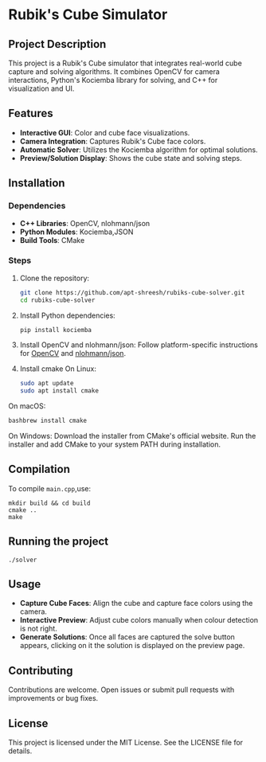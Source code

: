 # Rubik's Cube Simulator

## Project Description
This project is a Rubik's Cube simulator that integrates real-world cube capture and solving algorithms. It combines OpenCV for camera interactions, Python's Kociemba library for solving, and C++ for visualization and UI.

## Features
- **Interactive GUI**: Color and cube face visualizations.
- **Camera Integration**: Captures Rubik's Cube face colors.
- **Automatic Solver**: Utilizes the Kociemba algorithm for optimal solutions.
- **Preview/Solution Display**: Shows the cube state and solving steps.

## Installation

### Dependencies
- **C++ Libraries**: OpenCV, nlohmann/json
- **Python Modules**: Kociemba,JSON
- **Build Tools**: CMake

### Steps
1. Clone the repository:
   ```bash
   git clone https://github.com/apt-shreesh/rubiks-cube-solver.git
   cd rubiks-cube-solver
   ```
   
2. Install Python dependencies:
   ```bash
   pip install kociemba
   ```
   
3. Install OpenCV and nlohmann/json:
   Follow platform-specific instructions for [OpenCV](https://opencv.org/) and [nlohmann/json](https://github.com/nlohmann/json).

4. Install cmake
On Linux:
   ```bash
   sudo apt update
   sudo apt install cmake
   ```
   
On macOS:
   ```bash
   bashbrew install cmake
   ```

On Windows:
  Download the installer from CMake's official website.
  Run the installer and add CMake to your system PATH during installation.

## Compilation
To compile `main.cpp`,use:
  ```
  mkdir build && cd build
  cmake ..
  make
  ```

## Running the project
   ```
   ./solver
   ```

## Usage
- **Capture Cube Faces**: Align the cube and capture face colors using the camera.
- **Interactive Preview**: Adjust cube colors manually when colour detection is not right.
- **Generate Solutions**: Once all faces are captured the solve button appears, clicking on it the solution is displayed on the preview page.

## Contributing
Contributions are welcome. Open issues or submit pull requests with improvements or bug fixes.

## License
This project is licensed under the MIT License. See the LICENSE file for details.


